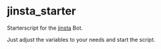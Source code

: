 # jinsta_starter

Starterscript for the [jinsta](https://github.com/breuerfelix/jinsta) Bot.

Just adjust the variables to your needs and start the script.